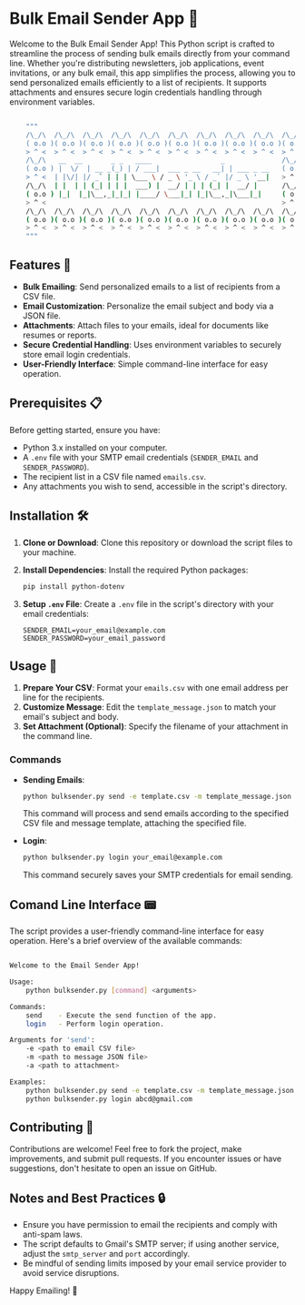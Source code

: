 # Bulk Email Sender App 📨

Welcome to the Bulk Email Sender App! This Python script is crafted to streamline the process of sending bulk emails directly from your command line. Whether you're distributing newsletters, job applications, event invitations, or any bulk email, this app simplifies the process, allowing you to send personalized emails efficiently to a list of recipients. It supports attachments and ensures secure login credentials handling through environment variables.

```bash

    """
    /\_/\  /\_/\  /\_/\  /\_/\  /\_/\  /\_/\  /\_/\  /\_/\  /\_/\  /\_/\ 
    ( o.o )( o.o )( o.o )( o.o )( o.o )( o.o )( o.o )( o.o )( o.o )( o.o )
    > ^ <  > ^ <  > ^ <  > ^ <  > ^ <  > ^ <  > ^ <  > ^ <  > ^ <  > ^ < 
    /\_/\   __  __       _ _   ____                 _              /\_/\ 
    ( o.o ) |  \/  | __ _(_) | / ___|  ___ _ __   __| | ___ _ __   ( o.o )
    > ^ <  | |\/| |/ _` | | | \___ \ / _ \ '_ \ / _` |/ _ \ '__|   > ^ < 
    /\_/\  | |  | | (_| | | |  ___) |  __/ | | | (_| |  __/ |      /\_/\ 
    ( o.o ) |_|  |_|\__,_|_|_| |____/ \___|_| |_|\__,_|\___|_|     ( o.o )
    > ^ <                                                          > ^ < 
    /\_/\  /\_/\  /\_/\  /\_/\  /\_/\  /\_/\  /\_/\  /\_/\  /\_/\  /\_/\ 
    ( o.o )( o.o )( o.o )( o.o )( o.o )( o.o )( o.o )( o.o )( o.o )( o.o )
    > ^ <  > ^ <  > ^ <  > ^ <  > ^ <  > ^ <  > ^ <  > ^ <  > ^ <  > ^ < 
    """

```

## Features 🚀

- **Bulk Emailing**: Send personalized emails to a list of recipients from a CSV file.
- **Email Customization**: Personalize the email subject and body via a JSON file.
- **Attachments**: Attach files to your emails, ideal for documents like resumes or reports.
- **Secure Credential Handling**: Uses environment variables to securely store email login credentials.
- **User-Friendly Interface**: Simple command-line interface for easy operation.

## Prerequisites 📋

Before getting started, ensure you have:

- Python 3.x installed on your computer.
- A `.env` file with your SMTP email credentials (`SENDER_EMAIL` and `SENDER_PASSWORD`).
- The recipient list in a CSV file named `emails.csv`.
- Any attachments you wish to send, accessible in the script's directory.

## Installation 🛠

1. **Clone or Download**: Clone this repository or download the script files to your machine.
2. **Install Dependencies**: Install the required Python packages:

   ```bash
   pip install python-dotenv
   ```

3. **Setup `.env` File**: Create a `.env` file in the script's directory with your email credentials:

   ```plaintext
   SENDER_EMAIL=your_email@example.com
   SENDER_PASSWORD=your_email_password
   ```

## Usage 📝

1. **Prepare Your CSV**: Format your `emails.csv` with one email address per line for the recipients.
2. **Customize Message**: Edit the `template_message.json` to match your email's subject and body.
3. **Set Attachment (Optional)**: Specify the filename of your attachment in the command line.

### Commands

- **Sending Emails**:

  ```bash
  python bulksender.py send -e template.csv -m template_message.json -a attachment.pdf
  ```

  This command will process and send emails according to the specified CSV file and message template, attaching the specified file.

- **Login**:

  ```bash
  python bulksender.py login your_email@example.com
  ```

  This command securely saves your SMTP credentials for email sending.

## Comand Line Interface 📟

The script provides a user-friendly command-line interface for easy operation. Here's a brief overview of the available commands:

```bash

Welcome to the Email Sender App!

Usage:
    python bulksender.py [command] <arguments>

Commands:
    send    - Execute the send function of the app.
    login   - Perform login operation.

Arguments for 'send':
    -e <path to email CSV file>
    -m <path to message JSON file>
    -a <path to attachment>

Examples:
    python bulksender.py send -e template.csv -m template_message.json -a cv.pdf
    python bulksender.py login abcd@gmail.com


```

## Contributing 🤝

Contributions are welcome! Feel free to fork the project, make improvements, and submit pull requests. If you encounter issues or have suggestions, don't hesitate to open an issue on GitHub.

## Notes and Best Practices 🔒

- Ensure you have permission to email the recipients and comply with anti-spam laws.
- The script defaults to Gmail's SMTP server; if using another service, adjust the `smtp_server` and `port` accordingly.
- Be mindful of sending limits imposed by your email service provider to avoid service disruptions.

Happy Emailing! 🎉
